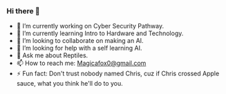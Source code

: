 ### Hi there 👋

- 🔭 I’m currently working on Cyber Security Pathway.
- 🌱 I’m currently learning Intro to Hardware and Technology.
- 👯 I’m looking to collaborate on making an AI.
- 🤔 I’m looking for help with a self learning AI.
- 💬 Ask me about Reptiles.
- 📫 How to reach me: Magicafox0@gmail.com
- ⚡ Fun fact: Don't trust nobody named Chris, cuz if Chris crossed Apple sauce, what you think he'll do to you.
